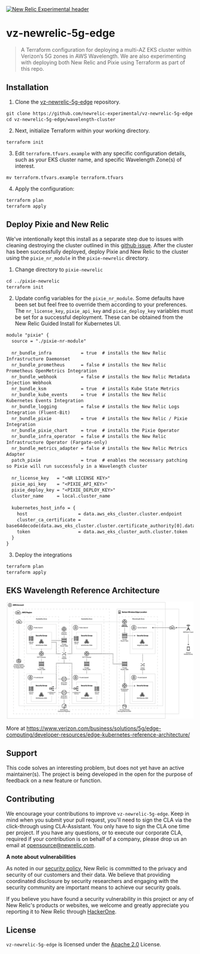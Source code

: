 [![New Relic Experimental header](https://github.com/newrelic/opensource-website/raw/master/src/images/categories/Experimental.png)](https://opensource.newrelic.com/oss-category/#new-relic-experimental)

# vz-newrelic-5g-edge

>A Terraform configuration for deploying a multi-AZ EKS cluster within Verizon’s 5G zones in AWS Wavelength. We are also experimenting with deploying both New Relic and Pixie using Terraform as part of this repo.

## Installation

1. Clone the [vz-newrelic-5g-edge](https://github.com/newrelic-experimental/vz-newrelic-5g-edge.git) repository.

```
git clone https://github.com/newrelic-experimental/vz-newrelic-5g-edge
cd vz-newrelic-5g-edge/wavelength-cluster
```

2. Next, initialize Terraform within your working directory.

```
terraform init
```

3. Edit `terraform.tfvars.example` with any specific configuration details, such as your EKS cluster name, and specific Wavelength Zone(s) of interest.

```
mv terraform.tfvars.example terraform.tfvars
```

4. Apply the configuration:

```
terraform plan
terraform apply
```

## Deploy Pixie and New Relic

We've intentionally kept this install as a separate step due to issues with cleaning destroying the cluster outlined in this [github issue](https://github.com/hashicorp/terraform-provider-helm/issues/593).  After the cluster has been successfully deployed, deploy Pixie and New Relic to the cluster using the `pixie_nr_module` in the `pixie-newrelic` directory.

1. Change directory to `pixie-newrelic`
```
cd ../pixie-newrelic
terraform init
```

2. Update config variables for the `pixie_nr_module`.  Some defaults have been set but feel free to override them according to your preferences.  The `nr_license_key`, `pixie_api_key` and `pixie_deploy_key` variables must be set for a successful deployment.  These can be obtained from the New Relic Guided Install for Kubernetes UI.

```
module "pixie" {
  source = "./pixie-nr-module"

  nr_bundle_infra           = true  # installs the New Relic Infrastructure Daemonset
  nr_bundle_prometheus      = false # installs the New Relic Prometheus OpenMetrics Integration
  nr_bundle_webhook         = false # installs the New Relic Metadata Injection Webhook
  nr_bundle_ksm             = true  # installs Kube State Metrics
  nr_bundle_kube_events     = true  # installs the New Relic Kubernetes Events Integration
  nr_bundle_logging         = false # installs the New Relic Logs Integration (Fluent-Bit)
  nr_bundle_pixie           = true  # installs the New Relic / Pixie Integration
  nr_bundle_pixie_chart     = true  # installs the Pixie Operator
  nr_bundle_infra_operator  = false # installs the New Relic Infrastructure Operator (Fargate-only)
  nr_bundle_metrics_adapter = false # installs the New Relic Metrics Adapter
  patch_pixie               = true  # enables the necessary patching so Pixie will run successfuly in a Wavelength cluster

  nr_license_key   = "<NR LICENSE KEY>"
  pixie_api_key    = "<PIXIE_API_KEY>"
  pixie_deploy_key = "<PIXIE_DEPLOY_KEY>"
  cluster_name     = local.cluster_name

  kubernetes_host_info = {
    host                   = data.aws_eks_cluster.cluster.endpoint
    cluster_ca_certificate = base64decode(data.aws_eks_cluster.cluster.certificate_authority[0].data)
    token                  = data.aws_eks_cluster_auth.cluster.token
  }
}
```

3. Deploy the integrations

```
terraform plan
terraform apply
```

## EKS Wavelength Reference Architecture

![EKS Wavelength Reference Architecture](./static/verizon_eks_reference_architecture.jpg)

More at https://www.verizon.com/business/solutions/5g/edge-computing/developer-resources/edge-kubernetes-reference-architecture/

## Support

This code solves an interesting problem, but does not yet have an active maintainer(s). The project is being developed in the open for the purpose of feedback on a new feature or function.

## Contributing
We encourage your contributions to improve `vz-newrelic-5g-edge`. Keep in mind when you submit your pull request, you'll need to sign the CLA via the click-through using CLA-Assistant. You only have to sign the CLA one time per project.
If you have any questions, or to execute our corporate CLA, required if your contribution is on behalf of a company,  please drop us an email at opensource@newrelic.com.

**A note about vulnerabilities**

As noted in our [security policy](../../security/policy), New Relic is committed to the privacy and security of our customers and their data. We believe that providing coordinated disclosure by security researchers and engaging with the security community are important means to achieve our security goals.

If you believe you have found a security vulnerability in this project or any of New Relic's products or websites, we welcome and greatly appreciate you reporting it to New Relic through [HackerOne](https://hackerone.com/newrelic).

## License
`vz-newrelic-5g-edge` is licensed under the [Apache 2.0](http://apache.org/licenses/LICENSE-2.0.txt) License.
